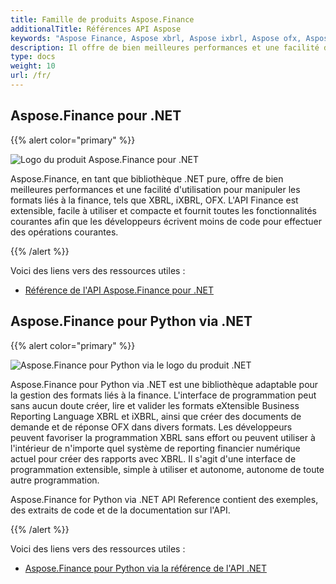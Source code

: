 ```yaml
---
title: Famille de produits Aspose.Finance
additionalTitle: Références API Aspose
keywords: "Aspose Finance, Aspose xbrl, Aspose ixbrl, Aspose ofx, Aspose.Finance for.net"
description: Il offre de bien meilleures performances et une facilité d'utilisation pour manipuler les formats liés aux finances, tels que XBRL, iXBRL, OFX à l'aide de divers langages de programmation.
type: docs
weight: 10
url: /fr/
---
```


## Aspose.Finance pour .NET

{{% alert color="primary" %}}

![Logo du produit Aspose.Finance pour .NET](../home_1.png)


Aspose.Finance, en tant que bibliothèque .NET pure, offre de bien meilleures performances et une facilité d'utilisation pour manipuler les formats liés à la finance, tels que XBRL, iXBRL, OFX. L'API Finance est extensible, facile à utiliser et compacte et fournit toutes les fonctionnalités courantes afin que les développeurs écrivent moins de code pour effectuer des opérations courantes.

{{% /alert %}}



Voici des liens vers des ressources utiles :
- [Référence de l'API Aspose.Finance pour .NET](/finance/fr/net/)

## Aspose.Finance pour Python via .NET

{{% alert color="primary" %}}

![Aspose.Finance pour Python via le logo du produit .NET](../home_2.png)


Aspose.Finance pour Python via .NET est une bibliothèque adaptable pour la gestion des formats liés à la finance. L'interface de programmation peut sans aucun doute créer, lire et valider les formats eXtensible Business Reporting Language XBRL et iXBRL, ainsi que créer des documents de demande et de réponse OFX dans divers formats. Les développeurs peuvent favoriser la programmation XBRL sans effort ou peuvent utiliser à l'intérieur de n'importe quel système de reporting financier numérique actuel pour créer des rapports avec XBRL. Il s'agit d'une interface de programmation extensible, simple à utiliser et autonome, autonome de toute autre programmation.

Aspose.Finance for Python via .NET API Reference contient des exemples, des extraits de code et de la documentation sur l'API.

{{% /alert %}}


Voici des liens vers des ressources utiles :
- [Aspose.Finance pour Python via la référence de l'API .NET](/finance/python-net/)